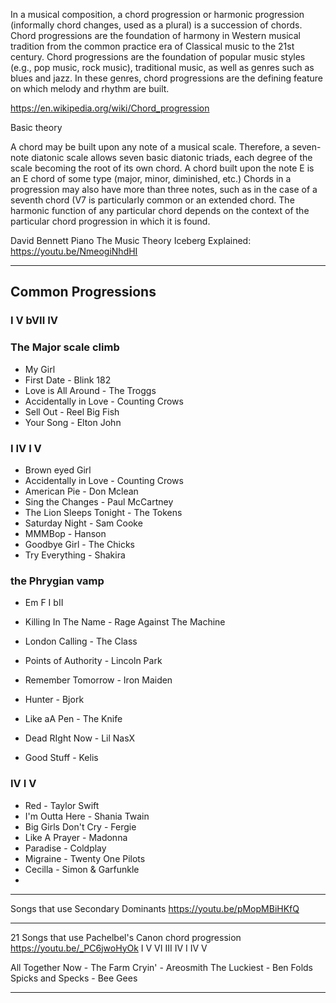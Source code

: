 In a musical composition, a chord progression or harmonic progression (informally chord changes, used as a plural) is a succession of chords. Chord progressions are the foundation of harmony in Western musical tradition from the common practice era of Classical music to the 21st century. Chord progressions are the foundation of popular music styles (e.g., pop music, rock music), traditional music, as well as genres such as blues and jazz. In these genres, chord progressions are the defining feature on which melody and rhythm are built.

https://en.wikipedia.org/wiki/Chord_progression

Basic theory

A chord may be built upon any note of a musical scale. Therefore, a seven-note diatonic scale allows seven basic diatonic triads, each degree of the scale becoming the root of its own chord. A chord built upon the note E is an E chord of some type (major, minor, diminished, etc.) Chords in a progression may also have more than three notes, such as in the case of a seventh chord (V7 is particularly common or an extended chord. The harmonic function of any particular chord depends on the context of the particular chord progression in which it is found.


David Bennett Piano
The Music Theory Iceberg Explained: https://youtu.be/NmeogiNhdHI

----
## Common Progressions

### I V bVII IV

### The Major scale climb
- My Girl
- First Date - Blink 182
- Love is All Around - The Troggs
- Accidentally in Love - Counting Crows
- Sell Out - Reel Big Fish
- Your Song - Elton John

### I IV I V
- Brown eyed Girl
- Accidentally in Love - Counting Crows
- American Pie - Don Mclean
- Sing the Changes - Paul McCartney
- The Lion Sleeps Tonight - The Tokens
- Saturday Night - Sam Cooke
- MMMBop - Hanson
- Goodbye Girl - The Chicks
- Try Everything - Shakira

### the Phrygian vamp

- Em F I bII

- Killing In The Name - Rage Against The Machine
- London Calling - The Class
- Points of Authority - Lincoln Park
- Remember Tomorrow - Iron Maiden
- Hunter - Bjork
- Like aA Pen - The Knife
- Dead RIght Now - Lil NasX
- Good Stuff - Kelis

### IV I V

- Red - Taylor Swift
- I'm Outta Here - Shania Twain
- Big Girls Don't Cry - Fergie
- Like A Prayer - Madonna
- Paradise - Coldplay
- Migraine - Twenty One Pilots
- Cecilla - Simon & Garfunkle
-

----

Songs that use Secondary Dominants
https://youtu.be/pMopMBiHKfQ

----

21 Songs that use Pachelbel's Canon chord progression
https://youtu.be/_PC6jwoHyOk
I V VI III IV I IV V

All Together Now - The Farm
Cryin' - Areosmith
The Luckiest - Ben Folds
Spicks and Specks - Bee Gees

----
